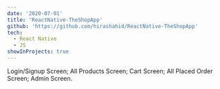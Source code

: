 ```yaml
---
date: '2020-07-01'
title: 'ReactNative-TheShopApp'
github: 'https://github.com/hirashahid/ReactNative-TheShopApp'
tech:
  - React Native
  - JS
showInProjects: true
---
```

Login/Signup Screen; All Products Screen; Cart Screen; All Placed Order Screen; Admin Screen.
